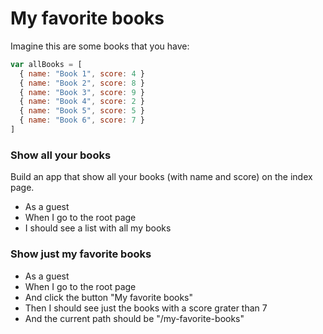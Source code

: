 # My favorite books

Imagine this are some books that you have:

```js
var allBooks = [
  { name: "Book 1", score: 4 }
  { name: "Book 2", score: 8 }
  { name: "Book 3", score: 9 }
  { name: "Book 4", score: 2 }
  { name: "Book 5", score: 5 }
  { name: "Book 6", score: 7 }
]
```

### Show all your books

Build an app that show all your books (with name and score) on the index
page.

* As a guest
* When I go to the root page
* I should see a list with all my books

### Show just my favorite books

* As a guest
* When I go to the root page
* And click the button "My favorite books"
* Then I should see just the books with a score grater than 7
* And the current path should be "/my-favorite-books"
